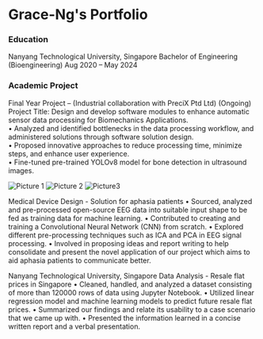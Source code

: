 # Grace-Ng's Portfolio

### Education
Nanyang Technological University, Singapore Bachelor of Engineering (Bioengineering)
Aug 2020 – May 2024

### Academic Project
Final Year Project – (Industrial collaboration with PreciX Ptd Ltd) (Ongoing)
<br>Project Title: Design and develop software modules to enhance automatic sensor data processing for Biomechanics Applications.
<br>• Analyzed and identified bottlenecks in the data processing workflow, and administered solutions through            software solution design.
<br>• Proposed innovative approaches to reduce processing time, minimize steps, and enhance user experience.
<br>• Fine-tuned pre-trained YOLOv8 model for bone detection in ultrasound images.

![Picture 1](https://github.com/greycceee/Grace-Ng-s-Portfolio/assets/119509217/061b3591-3f4a-44df-bc8e-99d00db20329)
![Picture 2](https://github.com/greycceee/Grace-Ng-s-Portfolio/assets/119509217/8b3afe58-6342-405d-aae3-8751298b12be)
![Picture3](https://github.com/greycceee/Grace-Ng-s-Portfolio/assets/119509217/b428f5d3-cb82-40c6-9498-6781c70ca86c)


Medical Device Design - Solution for aphasia patients
  • Sourced, analyzed and pre-processed open-source EEG data into suitable input shape to be fed as training data      for machine learning.
  • Contributed to creating and training a Convolutional Neural Network (CNN) from scratch.
  • Explored different pre-processing techniques such as ICA and PCA in EEG signal processing.
  • Involved in proposing ideas and report writing to help consolidate and present the novel application of our        project which aims to aid aphasia patients to communicate better.

Nanyang Technological University, Singapore Data Analysis - Resale flat prices in Singapore
  • Cleaned, handled, and analyzed a dataset consisting of more than 120000 rows of data using Jupyter Notebook.
  • Utilized linear regression model and machine learning models to predict future resale flat prices.
  • Summarized our findings and relate its usability to a case scenario that we came up with.
  • Presented the information learned in a concise written report and a verbal presentation.
